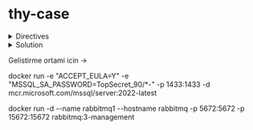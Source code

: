 # thy-case

<details>
    <summary>Directives</summary>

     `Türkçe'si altta`
 
Airports need gate assignment systems that direct planes to gates. These systems choose the best gate based on the plane's size and the distance to the gate. Timing between landings and takeoffs is very important at airports. Also, with these systems, planes can be unloaded faster and easier, making passengers' travel more comfortable.

It is also important to track incoming plane and gate information in real time. A screen that shows this information helps airport staff manage flights better. The tracking screen needs to show gate statuses, assignments made, and planes waiting in line.

With this information and the criteria below, a Gate Planner case study is expected to be done, including screens for plane-gate matching and status tracking.

## Task Descriptions

1. The case study will be conducted for a scenario with one runway.

2. The gates on the runway will be specified by their X and Y positions in a matrix.
    + There are 10 gates at the airport.

3. Planes landing on the runway will always start at location (0,0).

4. The data structure for the gate and the landed plane is as follows:
+ Gate:

``` js
{
    "Id": Guid,
    "Code": string: “GT001”, “GT002”, etc.,
    "Size": string: ["S", "M", "L" ],
    "Status": string: ["Available", "InUse"],
    "Location": {
        "X": int,
        "Y": int
    }
}
```
 
+ Plane:

``` js
{
    "Id": Guid,
    "Code": string: “TK001”, “AJ002”, etc.,
    "Size": string: ["S", "M", "L" ],
    "Status": string:[OnGate, Ground]
}
```

+ Status descriptions are as follows:
i. **Available:** Gate is available.
ii. **InUse:** Gate is in use.
iii. **OnGate:** Plane has been matched with an available gate.
iv. **Ground:** Plane is waiting as no suitable gate is available.

5- The size hierarchy is S < M < L.

## Task Rules

1. Only planes with codes starting with "TK" will be processed.
2. A plane can stay at a gate for a maximum of 30 minutes.
 + For the test and evaluation process, this time will be considered as 30 seconds.
3. If no suitable gate is available, planes must wait in "Ground" status. When a gate becomes available, planes should be processed in order.
4. Matching should be done considering gate and plane sizes.
+ The closest gate should always be prioritized.
5. There must be a minimum of 20 incoming plane data entries.
+ The number of incoming planes should always exceed the number of available gates.
6.  The ability to arrange and dynamically manage gates through a screen will add extra value during the evaluation process.

---

Havalimanları, uçakların kapılara yönlendirilmesini sağlayan kapı eşleştirme sistemlerine ihtiyaç duyarlar. Bu sistemler aracılığı ile uçağın boyutu ve kapıya olan uzaklığına göre en uygun kapı seçilir. Havalimanlarında, uçakların iniş ve kalkışları arasında zamanlama çok önemlidir. Ayrıca bu sistem sayesinde uçaklar daha hızlı ve kolay bir şekilde tahliye edilmekte ve yolcuların seyahatleri daha konforlu hale getirilmektedir.
Gelen uçak ve kapı bilgilerinin anlık olarak takip edilmesi de önemlidir. Bu bilgilerin takip edildiği bir ekran, havalimanındaki personelin uçuşları daha iyi yönetmesine yardımcı olmaktadır. Takip ekranında kapıların durumları, yapılan eşleştirme ve sıra bekleyen uçakların görüntülenmesi gerekmektedir.
Bu bilgiler ve aşağıdaki kriterlerle birlikte, uçak - kapı eşleşmesini sağlayacak bir akış ve durum takibini sağlayacak ekranları içeren Gate Planner vaka çalışmasının yapılması beklenmektedir.

## Görev tanımları

1. Vaka çalışması içerisinde 1 pist bulunduran senaryo için yapılacaktır.
2. Pist üzerindeki kapılar matris şeklinde X, Y konumları ile belirtilecektir.
+ Havalimanında 10 adet kapı bulunmaktadır.
3. Piste inen uçaklar her zaman lokasyon olarak (0,0) konumundan başlar.
4. Kapı ve piste inmiş olan uçak veri yapısı aşağıdaki gibidir.

+ Kapı:

``` js
{
    "Id": Guid,
    "Code": string: “GT001”, “GT002”, etc.,
    "Size": string: ["S", "M", "L" ],
    "Status": string: ["Available", "InUse"],
    "Location": {
        "X": int,
        "Y": int
    }
}
```
 
+ Uçak:

``` js
{
    "Id": Guid,
    "Code": string: “TK001”, “AJ002”, etc.,
    "Size": string: ["S", "M", "L" ],
    "Status": string:[OnGate, Ground]
}
```
+ Durum açıklamaları aşağıdaki gibidir.
i. **Available:** Uygun kapı.
ii. **InUse:** Kullanımda olan kapı.
iii. **OnGate:** Uygun kapı bulunarak eşleştirilmiş uçak.
iv. **Ground:** Uygun kapı bulunmadığı için sırada bekleyen uçak.

5. Boyut sıralaması S < M < L şeklindedir.

## Görev Kuralları
1. Sadece uçak kodu “TK” ile başlayan uçaklar işleme alınacaktır.
2. Bir kapı içerisinde bir uçak en fazla 30 dakika bulunabilir.
+ Süre, test ve değerlendirme süreci boyunca 30 saniye olarak kabul edilecektir.
3. Uygun kapı bulunamayan durumda uçakların “Ground” durumunda beklemesi gerekir. Kapı uygunluğu sağlandığında sırasıyla işlenmeye devam edilmelidir.
4. Kapılar ve uçak boyutları dikkate alınarak eşleşme yapılmalıdır.
+ Her zaman en yakın kapı önceliklendirilmelidir.
5. Minimumda 20 adet gelen uçak verisi bulunmalıdır.
+ Gelen uçak verisi mevcut kapı sayısından her zaman fazla olmalıdır.
6. Kapıların bir ekran üzerinden düzenlenebilmesi ve dinamik olarak yönetilebilmesi değerlendirme sürecinde artı değer sağlayacaktır.
</details>


<details>
    <summary>Solution</summary>

    Details will be provided soon
    
![image description](solution-items/solution.gif)

</details>


Gelistirme ortami icin ->

docker run -e "ACCEPT_EULA=Y" -e "MSSQL_SA_PASSWORD=TopSecret_90/*-" -p 1433:1433 -d mcr.microsoft.com/mssql/server:2022-latest

docker run -d --name rabbitmq1 --hostname rabbitmq -p 5672:5672 -p 15672:15672 rabbitmq:3-management
